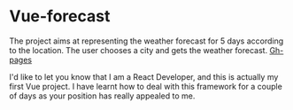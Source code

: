 # Vue-forecast

The project aims at representing the weather forecast for 5 days according to the location. The user chooses a city and gets the weather forecast.
[Gh-pages](https://juliaavramenko.github.io/forecast-vue-test-task/)

I'd like to let you know that I am a React Developer, and this is actually my first Vue project. I have learnt how to deal with this framework for a couple of days as your position has really appealed to me. 
